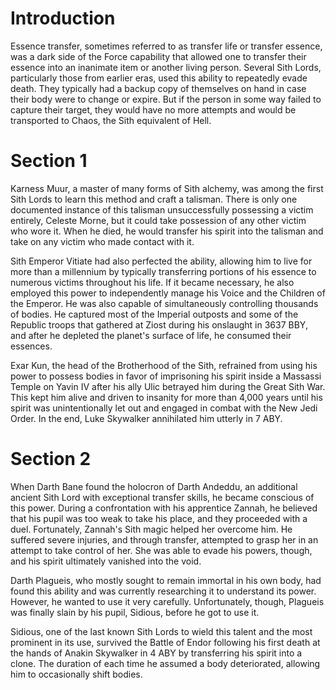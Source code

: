 # Introduction
Essence transfer, sometimes referred to as transfer life or transfer essence, was a dark side of the Force capability that allowed one to transfer their essence into an inanimate item or another living person.
Several Sith Lords, particularly those from earlier eras, used this ability to repeatedly evade death.
They typically had a backup copy of themselves on hand in case their body were to change or expire.
But if the person in some way failed to capture their target, they would have no more attempts and would be transported to Chaos, the Sith equivalent of Hell.

# Section 1
Karness Muur, a master of many forms of Sith alchemy, was among the first Sith Lords to learn this method and craft a talisman.
There is only one documented instance of this talisman unsuccessfully possessing a victim entirely, Celeste Morne, but it could take possession of any other victim who wore it.
When he died, he would transfer his spirit into the talisman and take on any victim who made contact with it.

Sith Emperor Vitiate had also perfected the ability, allowing him to live for more than a millennium by typically transferring portions of his essence to numerous victims throughout his life.
If it became necessary, he also employed this power to independently manage his Voice and the Children of the Emperor.
He was also capable of simultaneously controlling thousands of bodies.
He captured most of the Imperial outposts and some of the Republic troops that gathered at Ziost during his onslaught in 3637 BBY, and after he depleted the planet's surface of life, he consumed their essences.


Exar Kun, the head of the Brotherhood of the Sith, refrained from using his power to possess bodies in favor of imprisoning his spirit inside a Massassi Temple on Yavin IV after his ally Ulic betrayed him during the Great Sith War.
This kept him alive and driven to insanity for more than 4,000 years until his spirit was unintentionally let out and engaged in combat with the New Jedi Order.
In the end, Luke Skywalker annihilated him utterly in 7 ABY.



# Section 2
When Darth Bane found the holocron of Darth Andeddu, an additional ancient Sith Lord with exceptional transfer skills, he became conscious of this power.
During a confrontation with his apprentice Zannah, he believed that his pupil was too weak to take his place, and they proceeded with a duel.
Fortunately, Zannah's Sith magic helped her overcome him.
He suffered severe injuries, and through transfer, attempted to grasp her in an attempt to take control of her.
She was able to evade his powers, though, and his spirit ultimately vanished into the void.

Darth Plagueis, who mostly sought to remain immortal in his own body, had found this ability and was currently researching it to understand its power.
However, he wanted to use it very carefully.
Unfortunately, though, Plagueis was finally slain by his pupil, Sidious, before he got to use it.

Sidious, one of the last known Sith Lords to wield this talent and the most prominent in its use, survived the Battle of Endor following his first death at the hands of Anakin Skywalker in 4 ABY by transferring his spirit into a clone.
The duration of each time he assumed a body deteriorated, allowing him to occasionally shift bodies.